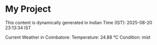 # My Project

This content is dynamically generated in Indian Time (IST): 2025-08-20 23:13:34 IST


Current Weather in Coimbatore:
Temperature: 24.88 °C
Condition: mist
